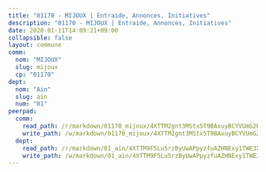 ```yaml
---
title: "01170 - MIJOUX | Entraide, Annonces, Initiatives"
description: "01170 - MIJOUX | Entraide, Annonces, Initiatives"
date: 2020-01-11T14:09:21+09:00
collapsible: false
layout: commune
comm:
  nom: "MIJOUX"
  slug: mijoux
  cp: "01170"
dept:
  nom: "Ain"
  slug: ain
  num: "01"
peerpad:
  comm:
    read_path: /r/markdown/01170_mijoux/4XTTM2gnt3MStx5T9BAxuyBCYVUmG2B4susgkHbNS5hkKx6Qt
    write_path: /w/markdown/01170_mijoux/4XTTM2gnt3MStx5T9BAxuyBCYVUmG2B4susgkHbNS5hkKx6Qt-K3TgUWSXRJUcrmC3gpH1wghUCWDJJfNoSMkEAs1KaS3tGS6wjiQ2Tzcvsb4aruAy3paY2quBwCzwsjBhQwNnn8fkBf7zndYTjqbNwrD2rPdLC2hJMWQDkieXqjwqLjqZTZJ2VCYL
  dept:
    read_path: /r/markdown/01_ain/4XTTM9F5Lu5rzByUwAPpyzfuAZHNExy1TWE3X3wiTrPFfiAJr
    write_path: /w/markdown/01_ain/4XTTM9F5Lu5rzByUwAPpyzfuAZHNExy1TWE3X3wiTrPFfiAJr-K3TgUnxzeFoJA4CB58vXNvKXURJneTNZHUsypAQGicGiZu7AS2sPbjspGpj7s3MmMv58YhkLaSUMQMHaiKAfoMv6wF36Urxbqqh8MmnXpnKkbVhnAishABEkMRAiyAt8GGJ1Jer2
---
```



